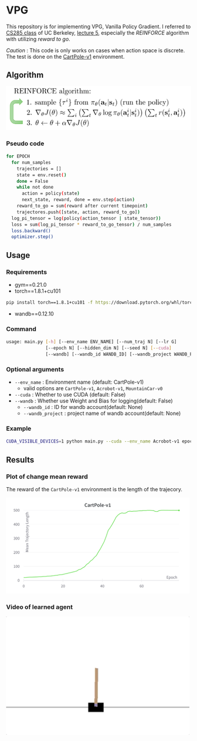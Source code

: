 # VPG

This repository is for implementing VPG, Vanilla Policy Gradient. I referred to [CS285 class](https://rail.eecs.berkeley.edu/deeprlcourse/) of UC Berkeley, [lecture 5](https://rail.eecs.berkeley.edu/deeprlcourse/static/slides/lec-5.pdf), especially the _REINFORCE_ algorithm with utilizing _reward to go_.

_Caution_ : This code is only works on cases when action space is discrete. The test is done on the [CartPole-v1](https://gym.openai.com/envs/CartPole-v1/) environment.

## Algorithm

![스크린샷 2022-02-14 오후 9.46.00](figures/REINFORCE_algo.png)

### Pseudo code

```bash
for EPOCH
  for num_samples
    trajectories = []
    state = env.reset()
    done = False
    while not done
      action = policy(state)
      next_state, reward, done = env.step(action)
    reward_to_go = sum(reward after current timepoint)
    trajectores.push([state, action, reward_to_go])
  log_pi_tensor = log(policy(action_tensor | state_tensor))
  loss = sum(log_pi_tensor * reward_to_go_tensor) / num_samples
  loss.backward()
  optimizer.step()
```

## Usage
### Requirements
- gym==0.21.0
- torch==1.8.1+cu101

```bash
pip install torch==1.8.1+cu101 -f https://download.pytorch.org/whl/torch_stable.html

```
- wandb==0.12.10
### Command
```bash
usage: main.py [-h] [--env_name ENV_NAME] [--num_traj N] [--lr G] 
               [--epoch N] [--hidden_dim N] [--seed N] [--cuda]
               [--wandb] [--wandb_id WANDB_ID] [--wandb_project WANDB_PROJECT]
```

### Optional arguments

- `--env_name` : Environment name (default: CartPole-v1)
    - valid options are `CartPole-v1`, `Acrobot-v1`, `MountainCar-v0`
- `--cuda` : Whether to use CUDA (default: False)
- `--wandb`  : Whether use Weight and Bias for logging(default: False)
    - `--wandb_id` : ID for wandb account(default: None)
    - `--wandb_project` : project name of wandb account(default: None)

### Example

```bash
CUDA_VISIBLE_DEVICES=1 python main.py --cuda --env_name Acrobot-v1 epoch 200
```

## Results

### Plot of change mean reward

The reward of the `CartPole-v1` environment is the length of the trajecory.

<img src="figures/CartPole-v1_mean_traj_len.png" width=500></img>

### Video of learned agent
<img src="figures/CarPole-v1_trained.gif" width=500 align='center'></img>


